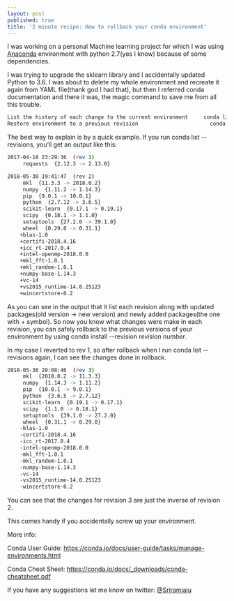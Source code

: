 ```yaml
---
layout: post
published: true
title: '2 minute recipe: How to rollback your conda environment'
---
```

I was working on a personal Machine learning project for which I was using [Anaconda](https://anaconda.org/ "Anaconda") environment with python 2.7(yes I know) because of some dependencies.

I was trying to upgrade the sklearn library and I accidentally updated Python to 3.6. 
I was about to delete my whole environment and recreate it again from YAML file(thank god I had that), but then I referred conda documentation and there it was, the magic command to save me from all this trouble.


```bash
List the history of each change to the current environment     conda list --revisions
Restore environment to a previous revision                       conda install --revision 2
```

The best way to explain is by a quick example. If you run conda list --revisions, you’ll get an output like this:


```bash
2017-04-18 23:29:36  (rev 1)
     requests  {2.12.3 -> 2.13.0}

2018-05-30 19:41:47  (rev 2)
     mkl  {11.3.3 -> 2018.0.2}
     numpy  {1.11.2 -> 1.14.3}
     pip  {9.0.1 -> 10.0.1}
     python  {2.7.12 -> 3.6.5}
     scikit-learn  {0.17.1 -> 0.19.1}
     scipy  {0.18.1 -> 1.1.0}
     setuptools  {27.2.0 -> 39.1.0}
     wheel  {0.29.0 -> 0.31.1}
    +blas-1.0
    +certifi-2018.4.16
    +icc_rt-2017.0.4
    +intel-openmp-2018.0.0
    +mkl_fft-1.0.1
    +mkl_random-1.0.1
    +numpy-base-1.14.3
    +vc-14
    +vs2015_runtime-14.0.25123
    +wincertstore-0.2
```

As you can see in the output that it list each revision along with updated packages(old version -> new version) and newly added packages(the one with + symbol).
So now you know what changes were make in each revision, you can safely rollback to the previous versions of your environment by using
conda install --revision _revision number_.

In my case I reverted to rev 1, so after rollback when I run conda list --revisions again, I can see the changes done in rollback.


```bash
2018-05-30 20:08:46  (rev 3)
     mkl  {2018.0.2 -> 11.3.3}
     numpy  {1.14.3 -> 1.11.2}
     pip  {10.0.1 -> 9.0.1}
     python  {3.6.5 -> 2.7.12}
     scikit-learn  {0.19.1 -> 0.17.1}
     scipy  {1.1.0 -> 0.18.1}
     setuptools  {39.1.0 -> 27.2.0}
     wheel  {0.31.1 -> 0.29.0}
    -blas-1.0
    -certifi-2018.4.16
    -icc_rt-2017.0.4
    -intel-openmp-2018.0.0
    -mkl_fft-1.0.1
    -mkl_random-1.0.1
    -numpy-base-1.14.3
    -vc-14
    -vs2015_runtime-14.0.25123
    -wincertstore-0.2
```

You can see that the changes for revision 3 are just the inverse of revision 2.

This comes handy if you accidentally screw up your environment.

More info:

Conda User Guide: https://conda.io/docs/user-guide/tasks/manage-environments.html

Conda Cheat Sheet: https://conda.io/docs/_downloads/conda-cheatsheet.pdf

If you have any suggestions let me know on twitter: [@Sriramjaju](https://twitter.com/Sriramjaju "@Sriramjaju")